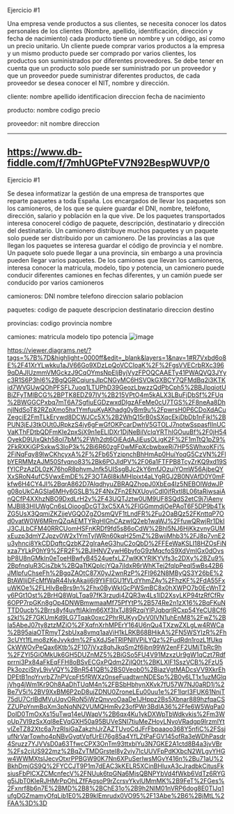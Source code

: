 Ejercicio #1

Una empresa vende productos a sus clientes, se necesita conocer los datos personales de los clientes (Nombre, apellido, identificación, dirección y fecha de nacimiento) cada producto tiene un nombre y un código, así como un  precio unitario. Un cliente puede comprar varios productos a la empresa y un mismo producto puede ser comprado por varios clientes, los productos son suministrados por diferentes proveedores. Se debe tener en cuenta que un producto solo puede ser suministrado por un proveedor y que un proveedor puede suministrar diferentes productos, de cada proveedor se desea conocer el NIT, nombre y dirección. 

cliente:
nombre
apellido
identificacion
direccion
fecha de nacimiento

producto:
nombre
codigo
precio

proveedor: 
nit
nombre 
direccion

----
https://www.db-fiddle.com/f/7mhUGPteFV7N92BespWUVP/0
----
Ejercicio #1

Se desea informatizar la gestión de una empresa de transportes que reparte paquetes  a toda España. Los encargados de llevar los paquetes son los camioneros, de los que se quiere guardar el DNI, nombre, teléfono, dirección, salario y población en la que vive. De los paquetes transportados interesa conocerel código de paquete, descripción, destinatario y dirección del destinatario. Un camionero distribuye muchos paquetes y un paquete solo puede ser distribuido por un camionero. De las provincias a las que llegan los paquetes se interesa guardar el código de provincia y el nombre. Un paquete solo puede llegar a una provincia, sin embargo a una provincia pueden llegar varios paquetes. De los camiones que llevan los camioneros, interesa conocer la matricula, modelo, tipo y potencia, un camionero puede conducir diferentes camiones en fechas diferentes, y un camión puede ser conducido por varios camioneros

camioneros:
DNI
nombre
telefono
direccion
salario
poblacion

paquetes: 
codigo de paquete
descripcion
destinatario
direccion destino

provincias: 
codigo provincia
nombre

camiones:
matricula
modelo
tipo
potencia
![image](https://user-images.githubusercontent.com/101816484/174003427-786ca6de-307e-4e3f-baf7-43c1ea4cf422.png)



https://viewer.diagrams.net/?tags=%7B%7D&highlight=0000ff&edit=_blank&layers=1&nav=1#R7Vxbd6o8E%2F41XrYLwkku1aJV66Go9XDzLpQoVCCIoaK%2F%2FgsVVECrbRXc3969qDAJIUzmmVMGckzJ9CqOYmsNpEIjByjVyzFPOQCAAETy41PWAQVQ3JYyc3R1S6P3hI6%2BgQGRCqiursJlpCNGyMC6HSVOkGXBCY7QFMdBq2i3KTKid7WVGUwQOhPFSFL7uoq1LTUPhD39GeozLbwzzQdPbCph5%2BBJlpqiotUBiZFyTMlBCG%2BPTK8EDZ97IV%2B215VPtO4m5kALX3LBuFjDbSf%2FUq%2BWGGCPxbq7mT6A7SgfiuEGDzwxdDIgzAFeMe0cU7TGS%2F8neAa8DhnjINdSoT82RZpXmo5hx1YmfuuKyAKhadg0yBm9u%2FpwrsH0P6CDoXdACuZegciE2FmTLkErywd8DCWJCc5X%2B2WhQ15rB0sSXqcEkjDbDb1nFjkI%2BPUN3jEJ3tkOUt0JRpkzS4jy6gFwGfOKPcarDwhV5GTOLJ7notwSspasfIInUCVaKThFDtbQDFmKIe2pxSjX9n1eELIDXr1DjNeBilVcIqYRThIGOuuBf%2F0jH54OyekD9UjxQkh58oI7bM%2FWh2dt6OiEAdAJiEusOLjgK2F%2F1mTtQ1pZ9%2FkRXKiGPSxkwS3loP3k%2Bi6R60zgF0wMFpXcbwbxeRj7HP5SWhxoKFj%2FiNqFqy89lwCKhcyxA%2F%2Fb65YzipnchBhHmAp0HuiYoqG5CzVN%2FlbYERMMzAJM50Sfvqno83%2Bk6POJldPV%2F06a1FTFPB8TcyZrKQ9xd19SfYlCPzAzDL0zK76hoR8phvmJnfk5UISsgBJc2kY6mfJOzuiYOmW56AjbeQYXxSRoN4ufC5VwxEmDE%2F3OTA6I8kjMHIpixt4aLYgRGJ2B0NVAfD0Y0mFkfw6H4CY4JI%2BqrA862D7AlqdhyuZBRAQZhopJ0XbEq4Iz5NEBOlWdwJPg08oUkCAGSIa6MHy6GSLB%2F4NxZFn2ENXUoyiCdI0jfRxtl8L06taRiwsaiAnQCfP4XXhzNBO9DxdLrH2v%2F43UQTJztw0UM9UF8SQdS2etC9j7iAenyMJBI83HlUWgCn6sLOioogDcGT3xC5XA%2FlGGmmdjOePAoT6F5DP9b4TkZG5UsX3QqmiZKZjjeVGQOZgZOsmQVF1tLndFR%2Fu2OaBQz52FKnttqP7Od0vatW0W6MRmQZqAEMTYRgHIGhCAzwIQ2eb1waWJ%2FfuwQRwjRr1DkIJ3CJLbCFM40RRCUomHSFnKRDf9fd5s86oCdW%2BhI5NJ6HjKkzvnyGUMxEuzp3dmYZJpzv0W2x1YmTyIWRn60kqH25mZ%2BwiiMhb3%2FJ8p7vnE2u3yhnci8YkCDDqftcQzbKZ2gIraAeG3huC2oQbD%2FFEeWaKSLI18HZOsFiNxza7YLkP0hY9%2FR2F%2BJlHNVZywH6byfoG9zMqcfoS9XdVmIGx0dOvsbP8U8nGMkIn0eToeHBwfyB4524uefxLZ7wlKKYRIKYVfs3c2DXy%2BZu9%2BpfnqluR3CisZbk%2BQaTtKQpIcjYQa7jIdxR6rWhKTej2fqlpPeqI5wBs42B6JMIpfuChseFh%2BgqZAOtC87X0yJ2wnRzP%2Fl962N8MByQS3Y26bE%2BtAWIijDFcMfWaR44lvkAkaij6j9YliFIIGU1fVLdYhmZAy%2FhzKF%2FdA55FxuWKOe%2FLHIvBeBrs9n%2Fhx0ByWkIGcPWSmBC8x0hXWPO7b0EcWnT2y6PGt1Ost%2BrHQ8WqLTqa97fK3rzudj4ZQR3w4Ls1lD2XsyLKP94tzRfCfRv6OPP7rpGKn8gOp4DNWBmwmaaMf75PfYtP%2B574Re2n1zX16%2BqFKuNTTD0ucb%2Brrs8yf4uvftIAklm66Xf3IxTJ89RzqiYIPJqbqrlRCxp54YeCU8Cf6s2kI%2F7GKUmKd9LG7Tqak0oxc2PhrRUKyyDvV0IVN1uhEnM8%2FwZ%2BIa5AbeJ07ty8ztzMZiO%2FXqfnXrhMPErY164U6nQu4TXzwZXLgLw4RWCa%2B95aiaOTRmyT2sbUxa8vmq1aaViH1kLRKB68BHikA%2FN5WSYIzR%2Fh3cUYt1fLmo8zKeJvykdm%2FsXdJSeTRlPNlIVPiLYQz%2FudRdn1rozL1fUkqCkWWOvPeQax6Ktb%2F107jVxz8qhJkqSm2f6ibn99W2enFF2UMjTbRc9h%2FZYl5GiOMkUk6GH5DUZnMZ5%2BiGSo5FU4V91MzxzUr9gW1qCzt7Rdfprrni3Px84aFkEqFFH8oBSvECGxPQdm2ZjlQ0t%2BKLXlF1SszVCB%2FzU5Pk3ozciStyL9ivVQY%2BnR541QB%2BS0Veob0%2BiazVgtMADcsVV9XkrEhDPEtB1noYrvrbZ7nPVcpFt5fRWXz0nseFuadtwnNDESp%2B0y6LT1x1uzMGlqjVhg4jWm1Kr9Oh8AaDhTUqM4n%2FBSbHbhynXKvk7fU57W7NJ0aRD1j%2Be7V5i%2BV9XxBM6P2pD8ujZDNU0ZroneLEu00uu1e%2F1lqrI3FUK61NnjT75dU7CrlBdMVuUqvORoN5jWzQnvvoOaaDe1JHppz2Bs5Xbnar889hzfqaCSZZUPpYnmBqXm3pNqNN2VUMQHmRv23ofPWr3BdIA36%2Ffe6W5WqPa0DoID0TmOxXs15uTwq14eUWapV%2B6qx4Ku1ykDXWpTbWdkvkis%2Fm3WoUp7VI9zSxXql8eEVqGXH50a95BUVeSNI7tiuMeZHoyLNyoVRadgp9IrzmlYtvlZeTZ82Xtc6a7rzRIsiGaZakzhlJrZAZTUvoCdJFrFbpaaoo368Y5nfiC%2FSsjufNrVarTowho4pNBvGyqtVpfUrEl76g85a4YfLZtPaFGV145ofRa3eWDhPasdr4Sruzz7YJVVsD0a63TfwcCPX3OnTm93ttxblYu3N7GKE2A1ctd8B4a3jvVBr%2Fs2cjUS922mz%2BqZvTMDGrstel8y2viy7lcUUVFpPdKXbcN2WLgvYHGw4WWMXtslJecvOtxrPPBGW90K7Nn6XPuSerIwsMGyY416n%2Bu71aU%2BkhDmjGS9Q%2FYCCJT9P1m7dEAC3kKELR5XCinBHIuxA3cJradbkCitusFksiusFbPlCXZCMcnfecV%2FNUuk6tpGNa6MjsQBNPYbVd4fWkb6VdTz6RYGg5iJbT0KIeRJHMrPpOhLZfFAgsoP9rZcrsvYkvlUMmMK%2B9FeT%2FGes%2Fxnrf8b6n7E%2BMD%2B8%2BChE31o%2B9h2NlM01nVRP6dog8E0TlJq1ufgDGZmamyOfqLib1E0%2B9klEmrudx0VO95%2F13Abe%2B6%2BjMtL%2FAA%3D%3D
